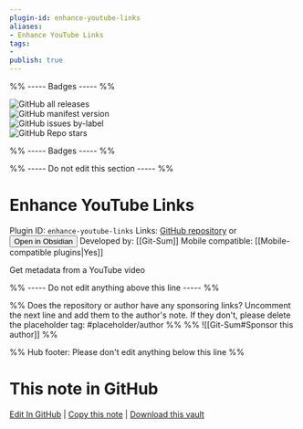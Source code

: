 ```yaml
---
plugin-id: enhance-youtube-links
aliases:
- Enhance YouTube Links
tags: 
- 
publish: true
---
```


%% ----- Badges ----- %%

![GitHub all releases](https://img.shields.io/github/downloads/Git-Sum/obsidian-enhance-youtube-links/total?color=573E7A&logo=github&style=for-the-badge)   
![GitHub manifest version](https://img.shields.io/github/manifest-json/v/Git-Sum/obsidian-enhance-youtube-links?color=573E7A&logo=github&style=for-the-badge)   
![GitHub issues by-label](https://img.shields.io/github/issues/Git-Sum/obsidian-enhance-youtube-links/help%20wanted?color=573E7A&logo=github&style=for-the-badge)   
![GitHub Repo stars](https://img.shields.io/github/stars/Git-Sum/obsidian-enhance-youtube-links?color=573E7A&logo=github&style=for-the-badge)

%% ----- Badges ----- %%

%% ----- Do not edit this section ----- %%

# Enhance YouTube Links

Plugin ID: `enhance-youtube-links`
Links: [GitHub repository](https://github.com/Git-Sum/obsidian-enhance-youtube-links) or [<button id=HH>Open in Obsidian</button>](obsidian://show-plugin?id=enhance-youtube-links)
Developed by: [[Git-Sum]]
Mobile compatible: [[Mobile-compatible plugins|Yes]]

Get metadata from a YouTube video

%% ----- Do not edit anything above this line ----- %% 

%% Does the repository or author have any sponsoring links? Uncomment the next line and add them to the author's note. If they don't, please delete the placeholder tag: #placeholder/author %%
%% ![[Git-Sum#Sponsor this author]] %%

%% Hub footer: Please don't edit anything below this line %%

# This note in GitHub

<span class="git-footer">[Edit In GitHub](https://github.dev/obsidian-community/obsidian-hub/blob/main/02%20-%20Community%20Expansions/02.05%20All%20Community%20Expansions/Plugins/enhance-youtube-links.md "git-hub-edit-note") | [Copy this note](https://raw.githubusercontent.com/obsidian-community/obsidian-hub/main/02%20-%20Community%20Expansions/02.05%20All%20Community%20Expansions/Plugins/enhance-youtube-links.md "git-hub-copy-note") | [Download this vault](https://github.com/obsidian-community/obsidian-hub/archive/refs/heads/main.zip "git-hub-download-vault") </span>
